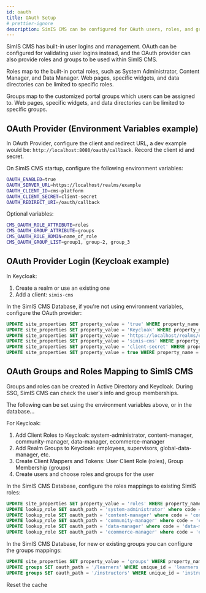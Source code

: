 ```yaml
---
id: oauth
title: OAuth Setup
# prettier-ignore
description: SimIS CMS can be configured for OAuth users, roles, and groups
---
```


SimIS CMS has built-in user logins and management. OAuth can be configured for validating user logins instead, and the OAuth provider can also provide roles and groups to be used within SimIS CMS.

Roles map to the built-in portal roles, such as System Administrator, Content Manager, and Data Manager. Web pages, specific widgets, and data directories can be limited to specific roles.

Groups map to the customized portal groups which users can be assigned to. Web pages, specific widgets, and data directories can be limited to specific groups.

## OAuth Provider (Environment Variables example)

In OAuth Provider, configure the client and redirect URL, a dev example would be: `http://localhost:8080/oauth/callback`. Record the client id and secret.

On SimIS CMS startup, configure the following environment variables:

```bash
OAUTH_ENABLED=true
OAUTH_SERVER_URL=https://localhost/realms/example
OAUTH_CLIENT_ID=cms-platform
OAUTH_CLIENT_SECRET=client-secret
OAUTH_REDIRECT_URI=/oauth/callback
```

Optional variables:

```bash
CMS_OAUTH_ROLE_ATTRIBUTE=roles
CMS_OAUTH_GROUP_ATTRIBUTE=groups
CMS_OAUTH_ROLE_ADMIN=name_of_role
CMS_OAUTH_GROUP_LIST=group1, group-2, group_3
```

## OAuth Provider Login (Keycloak example)

In Keycloak:

1. Create a realm or use an existing one
2. Add a client: `simis-cms`

In the SimIS CMS Database, if you're not using environment variables, configure the OAuth provider:

```sql
UPDATE site_properties SET property_value = 'true' WHERE property_name = 'oauth.enabled';
UPDATE site_properties SET property_value = 'Keycloak' WHERE property_name = 'oauth.provider';
UPDATE site_properties SET property_value = 'https://localhost/realms/example' WHERE property_name = 'oauth.serverUrl';
UPDATE site_properties SET property_value = 'simis-cms' WHERE property_name = 'oauth.clientId';
UPDATE site_properties SET property_value = 'client-secret' WHERE property_name = 'oauth.clientSecret';
UPDATE site_properties SET property_value = true WHERE property_name = 'oauth.redirectGuests';
```

## OAuth Groups and Roles Mapping to SimIS CMS

Groups and roles can be created in Active Directory and Keycloak. During SSO, SimIS CMS can check the user's info and group memberships.

The following can be set using the environment variables above, or in the database...

For Keycloak:

1. Add Client Roles to Keycloak: system-administrator, content-manager, community-manager, data-manager, ecommerce-manager
2. Add Realm Groups to Keycloak: employees, supervisors, global-data-manager, etc.
3. Create Client Mappers and Tokens: User Client Role (roles), Group Membership (groups)
4. Create users and choose roles and groups for the user

In the SimIS CMS Database, configure the roles mappings to existing SimIS roles:

```sql
UPDATE site_properties SET property_value = 'roles' WHERE property_name = 'oauth.role.attribute';
UPDATE lookup_role SET oauth_path = 'system-administrator' where code = 'admin';
UPDATE lookup_role SET oauth_path = 'content-manager' where code = 'content-manager';
UPDATE lookup_role SET oauth_path = 'community-manager' where code = 'community-manager';
UPDATE lookup_role SET oauth_path = 'data-manager' where code = 'data-manager';
UPDATE lookup_role SET oauth_path = 'ecommerce-manager' where code = 'ecommerce-manager';
```

In the SimIS CMS Database, for new or existing groups you can configure the groups mappings:

```sql
UPDATE site_properties SET property_value = 'groups' WHERE property_name = 'oauth.group.attribute';
UPDATE groups SET oauth_path = '/learners' WHERE unique_id = 'learners';
UPDATE groups SET oauth_path = '/instructors' WHERE unique_id = 'instructors';
```

Reset the cache
